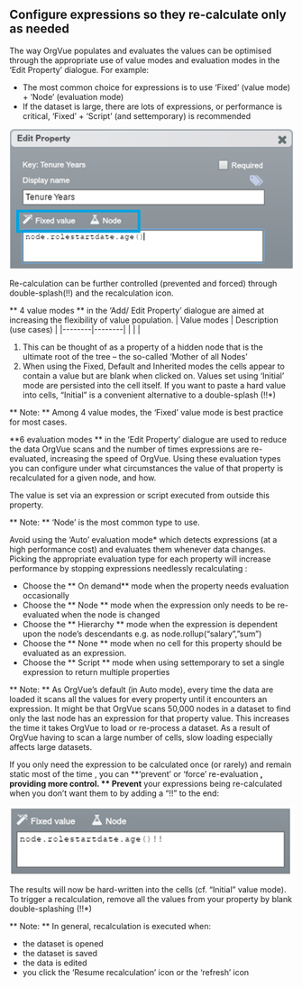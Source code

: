 ## Configure expressions so they re-calculate only as needed

The way OrgVue populates and evaluates the values can be optimised through the appropriate use of value modes and evaluation modes in the ‘Edit Property’ dialogue. For example:
* The most common choice for expressions is to use ‘Fixed’ (value mode) + ‘Node’ (evaluation mode)
* If the dataset is large, there are lots of expressions, or performance is critical, ‘Fixed’ + ‘Script’ (and settemporary) is recommended


![](tip3-1.png)

Re-calculation can be further controlled (prevented and forced) through double-splash(!!) and the recalculation icon.

** 4 value modes ** in the ‘Add/ Edit Property’ dialogue are aimed at increasing the flexibility of value population.
| Value modes | Description (use cases) |
|--------|--------|
|        |        |


1. This can be thought of as a property of a hidden node that is the ultimate root of the tree – the so-called ‘Mother of all Nodes’
2. When using the Fixed, Default and Inherited modes the cells appear to contain a value but are blank when clicked on. Values set using ‘Initial’ mode are persisted into the cell itself. If you want to paste a hard value into cells, “Initial” is a convenient alternative to a double-splash (!!*)

** Note: ** Among 4 value modes, the ‘Fixed’ value mode is best practice for most cases.

**6 evaluation modes ** in the ‘Edit Property’ dialogue are used to reduce the data OrgVue scans and the number of times expressions are re-evaluated, increasing the speed of OrgVue. Using these evaluation types you can configure under what circumstances the value of that property is recalculated for a given node, and how.

The value is set via an expression or script executed from outside this property.

** Note: ** ‘Node’ is the most common type to use.

Avoid using the ‘Auto’ evaluation mode* which detects expressions (at a high performance cost) and evaluates them whenever data changes. Picking the appropriate evaluation type for each property will increase performance by stopping expressions needlessly recalculating :
* Choose the ** On demand** mode when the property needs evaluation occasionally
* Choose the ** Node ** mode when the expression only needs to be re-evaluated when the node is changed
* Choose the ** Hierarchy ** mode when the expression is dependent upon the node’s descendants e.g. as node.rollup(“salary”,”sum”)
* Choose the ** None ** mode when no cell for this property should be evaluated as an expression.
* Choose the ** Script ** mode when using settemporary to set a single expression to return multiple properties

** Note: ** As OrgVue’s default (in Auto mode), every time the data are loaded it scans all the values for every property until it encounters an expression. It might be that OrgVue scans 50,000 nodes in a dataset to find only the last node has an expression for that property value. This increases the time it takes OrgVue to load or re-process a dataset. As a result of OrgVue having to scan a large number of cells, slow loading especially affects large datasets. 

If you only need the expression to be calculated once (or rarely) and remain static most of the time , you can **‘prevent’ or ‘force’ re-evaluation **, providing more control.
** Prevent** your expressions being re-calculated when you don’t want them to by adding a “!!” to the end:

![](tip3-2.jpg)

The results will now be hard-written into the cells (cf. “Initial” value mode). To trigger a recalculation, remove all the values from your property by blank double-splashing (!!*) 

** Note: **
In general, recalculation is executed when:
* the dataset is opened
* the dataset is saved
* the data is edited
* you click the ‘Resume recalculation’ icon or the ‘refresh’ icon
